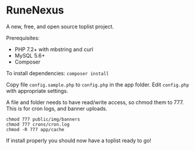 # RuneNexus
A new, free, and open source toplist project.

Prerequisites:
* PHP 7.2+ with mbstring and curl
* MySQL 5.6+
* Composer

To install dependencies:
```composer install```

Copy file `config.sample.php` to `config.php` in the app folder.
Edit `config.php` with appropriate settings.

A file and folder needs to have read/write access, so chmod them to 777. 
This is for cron logs, and banner uploads.
```
chmod 777 public/img/banners
chmod 777 crons/cron.log
chmod -R 777 app/cache
```

If install properly you should now have a toplist ready to go!
